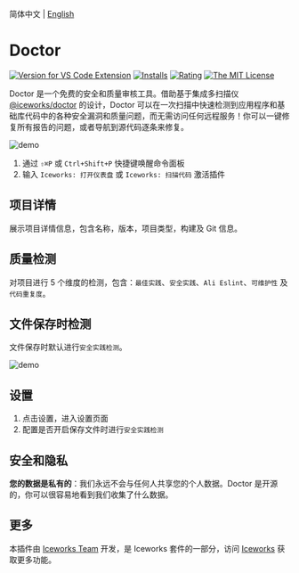 简体中文 | [English](https://github.com/ice-lab/iceworks/blob/master/extensions/iceworks-doctor/README.md)

# Doctor

[![Version for VS Code Extension](https://vsmarketplacebadge.apphb.com/version-short/iceworks-team.iceworks-doctor.svg?logo=visual-studio-code)](https://marketplace.visualstudio.com/items?itemName=iceworks-team.iceworks-doctor)
[![Installs](https://vsmarketplacebadge.apphb.com/installs-short/iceworks-team.iceworks-doctor.svg)](https://marketplace.visualstudio.com/items?itemName=iceworks-team.iceworks-doctor)
[![Rating](https://vsmarketplacebadge.apphb.com/rating-short/iceworks-team.iceworks-doctor.svg)](https://marketplace.visualstudio.com/items?itemName=iceworks-team.iceworks-doctor)
[![The MIT License](https://img.shields.io/badge/license-MIT-blue.svg)](http://opensource.org/licenses/MIT)

Doctor 是一个免费的安全和质量审核工具。借助基于集成多扫描仪 [@iceworks/doctor](https://www.npmjs.com/package/@iceworks/doctor) 的设计，Doctor 可以在一次扫描中快速检测到应用程序和基础库代码中的各种安全漏洞和质量问题，而无需访问任何远程服务！你可以一键修复所有报告的问题，或者导航到源代码逐条来修复。

![demo](https://img.alicdn.com/tfs/TB1XB6_UpY7gK0jSZKzXXaikpXa-1200-724.gif)

1. 通过 `⇧⌘P` 或 `Ctrl+Shift+P` 快捷键唤醒命令面板
2. 输入 `Iceworks: 打开仪表盘` 或 `Iceworks: 扫描代码` 激活插件

## 项目详情

展示项目详情信息，包含名称，版本，项目类型，构建及 Git 信息。

## 质量检测

对项目进行 5 个维度的检测，包含：`最佳实践`、`安全实践`、`Ali Eslint`、`可维护性` 及 `代码重复度`。

## 文件保存时检测

文件保存时默认进行`安全实践检测`。

![demo](https://img.alicdn.com/tfs/TB1ySXAVHr1gK0jSZFDXXb9yVXa-1780-478.png)

## 设置

1. 点击设置，进入设置页面
2. 配置是否开启保存文件时进行`安全实践检测`

## 安全和隐私

**您的数据是私有的**：我们永远不会与任何人共享您的个人数据。Doctor 是开源的，你可以很容易地看到我们收集了什么数据。

## 更多

本插件由 [Iceworks Team](https://marketplace.visualstudio.com/publishers/iceworks-team) 开发，是 Iceworks 套件的一部分，访问 [Iceworks](https://marketplace.visualstudio.com/items?itemName=iceworks-team.iceworks) 获取更多功能。